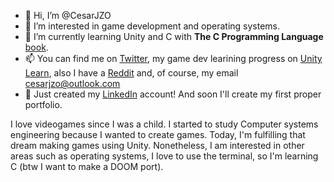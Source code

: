 - 👋 Hi, I’m @CesarJZO
- 👀 I’m interested in game development and operating systems.
- 🌱 I’m currently learning Unity and C with **The C Programming Language** [book](https://en.wikipedia.org/wiki/The_C_Programming_Language).
- 📫 You can find me on [Twitter](https://twitter.com/CesarJZO), my game dev learining progress on [Unity Learn](https://learn.unity.com/u/cesarjzo?tab=activity), also I have a [Reddit](https://www.reddit.com/user/CesarJZO) and, of course, my email cesarjzo@outlook.com
- 👔 Just created my [LinkedIn](https://www.linkedin.com/in/cesarjzo/) account! And soon I'll create my first proper portfolio.

I love videogames since I was a child. I started to study Computer systems engineering because I wanted to create games. Today, I'm fulfilling that dream making games using Unity.
Nonetheless, I am interested in other areas such as operating systems, I love to use the terminal, so I'm learning C (btw I want to make a DOOM port).
